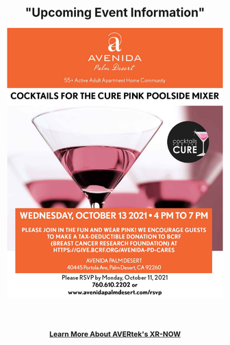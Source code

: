 <div align="center">
  
<h1><b> "Upcoming Event Information" </b></h1> <!-- Loads <model-viewer> for old browsers like IE11: -->
</div>
  <p align="center">
  <img src="images/APD-Cocktails-for-the-Cure-101321-(email) (2).jpg" width=750>
  </p>
  <!--<p align="center">
  <img src="images/APD-Sips-&-Sinatra-092921-(social).jpg" width=750>
  </p>-->
  <br><br>
<h3 style="text-align: center;" markdown="1"><a href="https://avertek.net/" onclick="getOutboundLink('https://avertek.net/'); return false;">Learn More About AVERtek's XR-NOW</a></h3> 
  <br><br>
